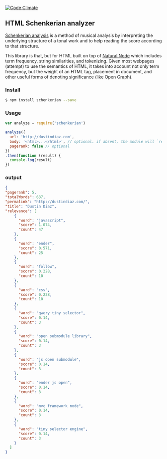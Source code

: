 [![Code Climate](https://codeclimate.com/repos/561d4f47e30ba05237000817/badges/5647015a9134d2527d3b/gpa.svg)](https://codeclimate.com/repos/561d4f47e30ba05237000817/feed)

## HTML Schenkerian analyzer

[Schenkerian analysis](http://en.wikipedia.org/wiki/Schenkerian_analysis) is a method of musical analysis by interpreting the underlying structure of a tonal work and to help reading the score according to that structure.

This library is that, but for HTML built on top of [Natural Node](https://github.com/NaturalNode/natural) which includes term frequency, string similarities, and tokenizing. Given most webpages (attempt) to use the semantics of HTML, it takes into account not only term frequency, but the weight of an HTML tag, placement in document, and other useful forms of denoting significance (like Open Graph).

### Install

``` sh
$ npm install schenkerian --save
```

### Usage

``` js
var analyze = require('schenkerian')

analyze({
  url: 'http://dustindiaz.com',
  body: '<html>...</html>', // optional. if absent, the module will `request` the given webpage
  pagerank: false // optional
})
.then(function (result) {
  console.log(result)
})
```

### output
``` json
{
"pagerank": 5,
"totalWords": 637,
"permalink": "http://dustindiaz.com/",
"title": "Dustin Diaz",
"relevance": [
    {
      "word": "javascript",
      "score": 1.074,
      "count": 47
    },
    {
      "word": "ender",
      "score": 0.571,
      "count": 25
    },
    {
      "word": "follow",
      "score": 0.228,
      "count": 10
    },
    {
      "word": "css",
      "score": 0.228,
      "count": 10
    },
    {
      "word": "qwery tiny selector",
      "score": 0.14,
      "count": 3
    },
    {
      "word": "open submodule library",
      "score": 0.14,
      "count": 3
    },
    {
      "word": "js open submodule",
      "score": 0.14,
      "count": 3
    },
    {
      "word": "ender js open",
      "score": 0.14,
      "count": 3
    },
    {
      "word": "mvc framework node",
      "score": 0.14,
      "count": 3
    },
    {
      "word": "tiny selector engine",
      "score": 0.14,
      "count": 3
    }
  ]
}
```
